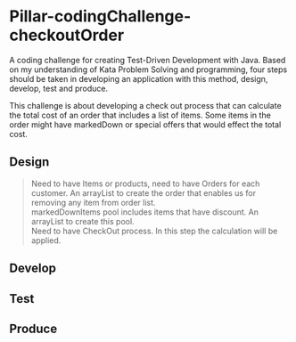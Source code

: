 # Pillar-codingChallenge-checkoutOrder
A coding challenge for creating Test-Driven Development with Java. Based on my understanding of Kata Problem Solving
and programming, four steps should be taken in developing an application with this method, design, develop, test and 
produce.

This challenge is about developing a check out process that can calculate the total cost of an order that includes a 
list of items. Some items in the order might have markedDown or special offers that would effect the total cost. 

Design
------------------------------------------------------------------------------------------------------------------------
> Need to have Items or products, need to have Orders for each customer. An arrayList to create the order that enables 
us for removing any item from order list.\
> markedDownItems pool includes items that have discount. An arrayList to create this pool.\
> Need to have CheckOut process. In this step the calculation will be applied.
>

Develop
------------------------------------------------------------------------------------------------------------------------

Test
------------------------------------------------------------------------------------------------------------------------

Produce
------------------------------------------------------------------------------------------------------------------------
